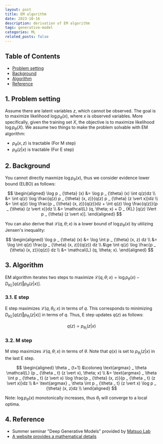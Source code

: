 ```yaml
---
layout: post
title: EM algorithm
date: 2023-10-16
description: derivation of EM algorithm
tags: generative-model
categories: ML
related_posts: false
---
```


## Table of Contents
- [Problem setting](#1-problem-setting)
- [Background](#2-background)
- [Algorithm](#3-algorithm)
- [Reference](#4-reference)

## 1. Problem setting
Assume there are latent variables $z$, which cannot be observed. The goal is to maximize likelihood $\log p _ {\theta} (x)$, where $x$ is observed variables. More specifically, given the training set $X$, the objective is to maximize likelihood $\log p _ {\theta} (X)$. We assume two things to make the problem solvable with EM algorithm:
- $p _ {\theta} (x, z)$ is tractable (For M step)
- $p _ {\theta} (z \vert x)$ is tractable (For E step)



## 2. Background
You cannot directly maxmize $\log p _ {\theta} (x)$, thus we consider evidence lower bound (ELBO) as follows:

$$
\begin{aligned}
\log p _ {\theta} (x) &= \log p _ {\theta} (x) \int q(z)dz \\
&= \int q(z) \log \frac{q(z) p _ {\theta} (x, z)}{q(z) p _ {\theta} (z \vert x)}dz \\
&= \int q(z) \log \frac{p _ {\theta} (x, z)}{q(z)}dz + \int q(z) \log \frac{q(z)}{p _ {\theta} (z \vert x)}dz \\
&= \mathcal{L} (q, \theta; x) + D _ {KL} [q(z) \Vert p _ {\theta} (z \vert x)].
\end{aligned}
$$

You can also derive that $\mathcal{L} (q, \theta; x)$ is a lower bound of $\log p _ {\theta} (x)$ by utilizing Jensen's inequality:

$$
\begin{aligned}
\log p _ {\theta} (x) &= \log \int p _ {\theta} (x, z) dz \\
&= \log \int q(z) \frac{p _ {\theta} (x, z)}{q(z)} dz \\
&\ge \int q(z) \log \frac{p _ {\theta} (x, z)}{q(z)} dz \\
&= \mathcal{L} (q, \theta; x).
\end{aligned}
$$

## 3. Algorithm
EM algorithm iterates two steps to maximize $\mathcal{L} (q, \theta; x) = \log p _ {\theta} (x) - D _ {KL} [q(z) \Vert p _ {\theta} (z \vert x)]$.

### 3.1. E step
E step maximizes $\mathcal{L} (q, \theta _ t; x)$ in terms of $q$. This corresponds to minimizing $D _ {KL} [q(z) \Vert p _ {\theta _ t} (z \vert x)]$ in terms of $q$. Thus, E step updates $q(z)$ as follows:

$$q(z) = p _ {\theta _ t} (z \vert x)$$

### 3.2. M step
M step maximizes $\mathcal{L} (q, \theta; x)$ in terms of $\theta$. Note that $q(x)$ is set to $p _ {\theta _ t} (z \vert x)$ in the last E step.

$$
\begin{aligned}
\theta _ {t+1} &\coloneq \text{argmax} _ \theta \mathcal{L} (p _ {\theta _ t} (z \vert x), \theta; x) \\
&= \text{argmax} _ \theta \int p _ {\theta _ t} (z \vert x) \log \frac{p _ {\theta} (x, z)}{p _ {\theta _ t} (z \vert x)}dz \\
&= \text{argmax} _ \theta \int p _ {\theta _ t} (z \vert x) \log p _ {\theta} (x, z)dz \\
\end{aligned}
$$

Note: $\log p _ \theta (x)$ monotonically increases, thus $\theta _ t$ will converge to a local optima. 

## 4. Reference
- Summer seminar "Deep Generative Models" provided by [Matsuo Lab](https://weblab.t.u-tokyo.ac.jp/)
- [A website provides a mathematical details](https://academ-aid.com/ml/em)